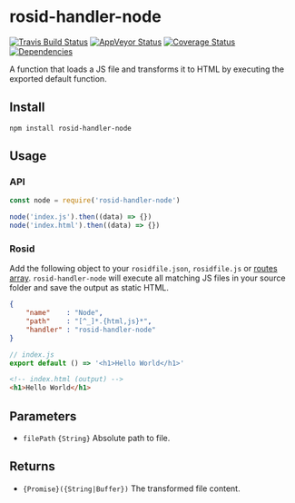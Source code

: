 # rosid-handler-node

[![Travis Build Status](https://travis-ci.org/electerious/rosid-handler-node.svg?branch=master)](https://travis-ci.org/electerious/rosid-handler-node) [![AppVeyor Status](https://ci.appveyor.com/api/projects/status/hmuf0jr4pdjiandt?svg=true)](https://ci.appveyor.com/project/electerious/rosid-handler-node) [![Coverage Status](https://coveralls.io/repos/github/electerious/rosid-handler-node/badge.svg?branch=master)](https://coveralls.io/github/electerious/rosid-handler-node?branch=master) [![Dependencies](https://david-dm.org/electerious/rosid-handler-node.svg)](https://david-dm.org/electerious/rosid-handler-node#info=dependencies)

A function that loads a JS file and transforms it to HTML by executing the exported default function.

## Install

```
npm install rosid-handler-node
```

## Usage

### API

```js
const node = require('rosid-handler-node')

node('index.js').then((data) => {})
node('index.html').then((data) => {})
```

### Rosid

Add the following object to your `rosidfile.json`, `rosidfile.js` or [routes array](https://github.com/electerious/Rosid#routes). `rosid-handler-node` will execute all matching JS files in your source folder and save the output as static HTML.

```json
{
	"name"    : "Node",
	"path"    : "[^_]*.{html,js}*",
	"handler" : "rosid-handler-node"
}
```

```js
// index.js
export default () => '<h1>Hello World</h1>'
```

```html
<!-- index.html (output) -->
<h1>Hello World</h1>
```

## Parameters

- `filePath` `{String}` Absolute path to file.

## Returns

- `{Promise}({String|Buffer})` The transformed file content.